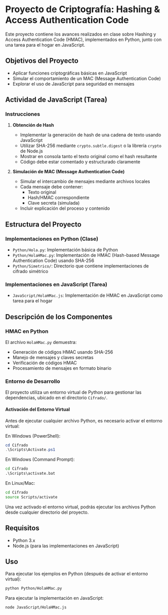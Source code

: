 # Proyecto de Criptografía: Hashing & Access Authentication Code

Este proyecto contiene los avances realizados en clase sobre Hashing y Access Authentication Code (HMAC), implementados en Python, junto con una tarea para el hogar en JavaScript.

## Objetivos del Proyecto
- Aplicar funciones criptográficas básicas en JavaScript
- Simular el comportamiento de un MAC (Message Authentication Code)
- Explorar el uso de JavaScript para seguridad en mensajes

## Actividad de JavaScript (Tarea)
### Instrucciones
1. **Obtención de Hash**
   - Implementar la generación de hash de una cadena de texto usando JavaScript
   - Utilizar SHA-256 mediante `crypto.subtle.digest` o la librería `crypto` de Node.js
   - Mostrar en consola tanto el texto original como el hash resultante
   - Código debe estar comentado y estructurado claramente

2. **Simulación de MAC (Message Authentication Code)**
   - Simular el intercambio de mensajes mediante archivos locales
   - Cada mensaje debe contener:
     - Texto original
     - Hash/HMAC correspondiente
     - Clave secreta (simulada)
   - Incluir explicación del proceso y contenido

## Estructura del Proyecto

### Implementaciones en Python (Clase)
- `Python/Hola.py`: Implementación básica de Python
- `Python/HolaHMac.py`: Implementación de HMAC (Hash-based Message Authentication Code) usando SHA-256
- `Python/Simetrico/`: Directorio que contiene implementaciones de cifrado simétrico

### Implementaciones en JavaScript (Tarea)
- `JavaScript/HolaHMac.js`: Implementación de HMAC en JavaScript como tarea para el hogar

## Descripción de los Componentes

### HMAC en Python
El archivo `HolaHMac.py` demuestra:
- Generación de códigos HMAC usando SHA-256
- Manejo de mensajes y claves secretas
- Verificación de códigos HMAC
- Procesamiento de mensajes en formato binario

### Entorno de Desarrollo
El proyecto utiliza un entorno virtual de Python para gestionar las dependencias, ubicado en el directorio `Cifrado/`.

#### Activación del Entorno Virtual
Antes de ejecutar cualquier archivo Python, es necesario activar el entorno virtual:

En Windows (PowerShell):
```powershell
cd Cifrado
.\Scripts\Activate.ps1
```

En Windows (Command Prompt):
```cmd
cd Cifrado
.\Scripts\activate.bat
```

En Linux/Mac:
```bash
cd Cifrado
source Scripts/activate
```

Una vez activado el entorno virtual, podrás ejecutar los archivos Python desde cualquier directorio del proyecto.

## Requisitos
- Python 3.x
- Node.js (para las implementaciones en JavaScript)

## Uso
Para ejecutar los ejemplos en Python (después de activar el entorno virtual):
```bash
python Python/HolaHMac.py
```

Para ejecutar la implementación en JavaScript:
```bash
node JavaScript/HolaHMac.js
``` 